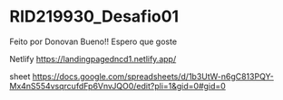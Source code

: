 # RID219930_Desafio01


Feito por Donovan Bueno!! Espero que goste

Netlify
https://landingpagedncd1.netlify.app/

sheet
https://docs.google.com/spreadsheets/d/1b3UtW-n6gC813PQY-Mx4nS554vsqrcufdFp6VnvJQO0/edit?pli=1&gid=0#gid=0
